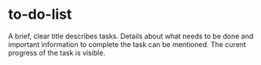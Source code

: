 # to-do-list
A brief, clear title describes tasks.
Details about what needs to be done and important information to complete the task can be mentioned.
The curent progress of the task is visible.
